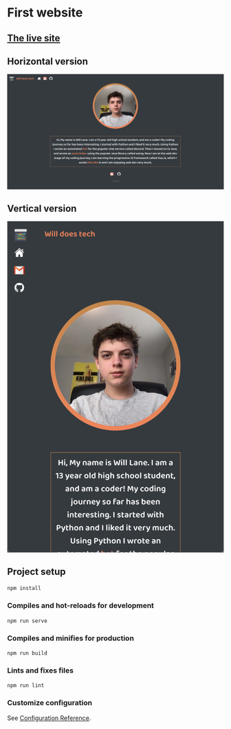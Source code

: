 # First website

## [The live site](https://www.willdoes.tech)

## Horizontal version

![Site](read.png)

## Vertical version

![vertsite](vertical.png)

## Project setup
```
npm install
```

### Compiles and hot-reloads for development
```
npm run serve
```

### Compiles and minifies for production
```
npm run build
```

### Lints and fixes files
```
npm run lint
```

### Customize configuration
See [Configuration Reference](https://cli.vuejs.org/config/).
